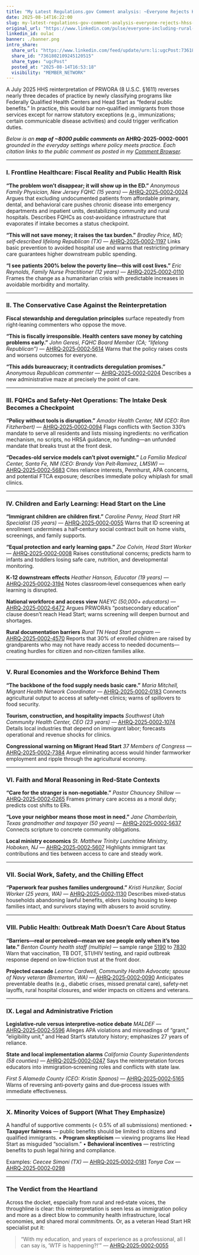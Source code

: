 ```yaml
---
title: "My Latest Regulations.gov Comment analysis: ~Everyone Rejects HHS’s \"Personal Responsibility and Work Opportunity\" Reinterpretation"
date: 2025-08-14T16:22:00
slug: my-latest-regulations-gov-comment-analysis-everyone-rejects-hhss-personal-responsibility-and-work-opportunity-reinterpretation
original_url: "https://www.linkedin.com/pulse/everyone-including-rural-redstate-america-rejects-hhss-mandel-md-oulac"
linkedin_id: oulac
banner: ./banner.png
intro_share:
  share_url: "https://www.linkedin.com/feed/update/urn:li:ugcPost:7361802109245120515"
  share_id: "7361802109245120515"
  share_type: "ugcPost"
  posted_at: "2025-08-14T16:53:18"
  visibility: "MEMBER_NETWORK"
---
```


A July 2025 HHS reinterpretation of PRWORA (8 U.S.C. §1611) reverses nearly three decades of practice by newly classifying programs like Federally Qualified Health Centers and Head Start as “federal public benefits.” In practice, this would bar non‑qualified immigrants from those services except for narrow statutory exceptions (e.g., immunizations; certain communicable disease activities) and could trigger verification duties.

*Below is an* ***map of ~8000 public comments on* AHRQ-2025-0002-0001** *grounded in the everyday settings where policy meets practice. Each citation links to the public comment as posted in my* [*Comment Browser*](https://joshuamandel.com/regulations.gov-comment-browser/AHRQ-2025-0002-0001)*.*

---

### I. Frontline Healthcare: Fiscal Reality and Public Health Risk

**“The problem won’t disappear; it will show up in the ED.”** *Anonymous Family Physician, New Jersey FQHC (15 years)* — [AHRQ‑2025‑0002‑0024](https://joshuamandel.com/regulations.gov-comment-browser/AHRQ-2025-0002-0001/#/comments/AHRQ-2025-0002-0024) Argues that excluding undocumented patients from affordable primary, dental, and behavioral care pushes chronic disease into emergency departments and inpatient units, destabilizing community and rural hospitals. Describes FQHCs as cost‑avoidance infrastructure that evaporates if intake becomes a status checkpoint.

**“This will not save money; it raises the tax burden.”** *Bradley Price, MD; self‑described lifelong Republican (TX)* — [AHRQ‑2025‑0002‑1197](https://joshuamandel.com/regulations.gov-comment-browser/AHRQ-2025-0002-0001/#/comments/AHRQ-2025-0002-1197) Links basic prevention to avoided hospital use and warns that restricting primary care guarantees higher downstream public spending.

**“I see patients 200% below the poverty line—this will cost lives.”** *Eric Reynolds, Family Nurse Practitioner (12 years)* — [AHRQ‑2025‑0002‑0110](https://joshuamandel.com/regulations.gov-comment-browser/AHRQ-2025-0002-0001/#/comments/AHRQ-2025-0002-0110) Frames the change as a humanitarian crisis with predictable increases in avoidable morbidity and mortality.

---

### II. The Conservative Case Against the Reinterpretation

**Fiscal stewardship and deregulation principles** surface repeatedly from right‑leaning commenters who oppose the move.

**“This is fiscally irresponsible. Health centers save money by catching problems early.”** *John Geresi, FQHC Board Member (CA; “lifelong Republican”)* — [AHRQ‑2025‑0002‑5614](https://joshuamandel.com/regulations.gov-comment-browser/AHRQ-2025-0002-0001/#/comments/AHRQ-2025-0002-5614) Warns that the policy raises costs and worsens outcomes for everyone.

**“This adds bureaucracy; it contradicts deregulation promises.”** *Anonymous Republican commenter* — [AHRQ‑2025‑0002‑0204](https://joshuamandel.com/regulations.gov-comment-browser/AHRQ-2025-0002-0001/#/comments/AHRQ-2025-0002-0204) Describes a new administrative maze at precisely the point of care.

---

### III. FQHCs and Safety‑Net Operations: The Intake Desk Becomes a Checkpoint

**“Policy without tools is disruption.”** *Amador Health Center, NM (CEO: Ron Fitzherbert)* — [AHRQ‑2025‑0002‑0094](https://joshuamandel.com/regulations.gov-comment-browser/AHRQ-2025-0002-0001/#/comments/AHRQ-2025-0002-0094) Flags conflicts with Section 330’s mandate to serve all residents and lists missing ingredients: no verification mechanism, no scripts, no HRSA guidance, no funding—an unfunded mandate that breaks trust at the front desk.

**“Decades‑old service models can’t pivot overnight.”** *La Familia Medical Center, Santa Fe, NM (CEO: Brandy Van Pelt‑Ramirez, LMSW)* — [AHRQ‑2025‑0002‑5683](https://joshuamandel.com/regulations.gov-comment-browser/AHRQ-2025-0002-0001/#/comments/AHRQ-2025-0002-5683) Cites reliance interests, Pennhurst, APA concerns, and potential FTCA exposure; describes immediate policy whiplash for small clinics.

---

### IV. Children and Early Learning: Head Start on the Line

**“Immigrant children are children first.”** *Caroline Penny, Head Start HR Specialist (35 years)* — [AHRQ‑2025‑0002‑0055](https://joshuamandel.com/regulations.gov-comment-browser/AHRQ-2025-0002-0001/#/comments/AHRQ-2025-0002-0055) Warns that ID screening at enrollment undermines a half‑century social contract built on home visits, screenings, and family supports.

**“Equal protection and early learning gaps.”** *Zoe Colvin, Head Start Worker* — [AHRQ‑2025‑0002‑0008](https://joshuamandel.com/regulations.gov-comment-browser/AHRQ-2025-0002-0001/#/comments/AHRQ-2025-0002-0008) Raises constitutional concerns; predicts harm to infants and toddlers losing safe care, nutrition, and developmental monitoring.

**K‑12 downstream effects** *Heather Hanson, Educator (19 years)* — [AHRQ‑2025‑0002‑3194](https://joshuamandel.com/regulations.gov-comment-browser/AHRQ-2025-0002-0001/#/comments/AHRQ-2025-0002-3194) Notes classroom‑level consequences when early learning is disrupted.

**National workforce and access view** *NAEYC (50,000+ educators)* — [AHRQ‑2025‑0002‑6472](https://joshuamandel.com/regulations.gov-comment-browser/AHRQ-2025-0002-0001/#/comments/AHRQ-2025-0002-6472) Argues PRWORA’s “postsecondary education” clause doesn’t reach Head Start; warns screening will deepen burnout and shortages.

**Rural documentation barriers** *Rural TN Head Start program* — [AHRQ‑2025‑0002‑4570](https://joshuamandel.com/regulations.gov-comment-browser/AHRQ-2025-0002-0001/#/comments/AHRQ-2025-0002-4570) Reports that 30% of enrolled children are raised by grandparents who may not have ready access to needed documents—creating hurdles for citizen and non‑citizen families alike.

---

### V. Rural Economies and the Workforce Behind Them

**“The backbone of the food supply needs basic care.”** *Maria Mitchell, Migrant Health Network Coordinator* — [AHRQ‑2025‑0002‑0183](https://joshuamandel.com/regulations.gov-comment-browser/AHRQ-2025-0002-0001/#/comments/AHRQ-2025-0002-0183) Connects agricultural output to access at safety‑net clinics; warns of spillovers to food security.

**Tourism, construction, and hospitality impacts** *Southwest Utah Community Health Center, CEO (23 years)* — [AHRQ‑2025‑0002‑1074](https://joshuamandel.com/regulations.gov-comment-browser/AHRQ-2025-0002-0001/#/comments/AHRQ-2025-0002-1074) Details local industries that depend on immigrant labor; forecasts operational and revenue shocks for clinics.

**Congressional warning on Migrant Head Start** *37 Members of Congress* — [AHRQ‑2025‑0002‑7384](https://joshuamandel.com/regulations.gov-comment-browser/AHRQ-2025-0002-0001/#/comments/AHRQ-2025-0002-7384) Argue eliminating access would hinder farmworker employment and ripple through the agricultural economy.

---

### VI. Faith and Moral Reasoning in Red‑State Contexts

**“Care for the stranger is non‑negotiable.”** *Pastor Chauncey Shillow* — [AHRQ‑2025‑0002‑0265](https://joshuamandel.com/regulations.gov-comment-browser/AHRQ-2025-0002-0001/#/comments/AHRQ-2025-0002-0265) Frames primary care access as a moral duty; predicts cost shifts to ERs.

**“Love your neighbor means those most in need.”** *Jane Chamberlain, Texas grandmother and taxpayer (50 years)* — [AHRQ‑2025‑0002‑5637](https://joshuamandel.com/regulations.gov-comment-browser/AHRQ-2025-0002-0001/#/comments/AHRQ-2025-0002-5637) Connects scripture to concrete community obligations.

**Local ministry economics** *St. Matthew Trinity Lunchtime Ministry, Hoboken, NJ* — [AHRQ‑2025‑0002‑5607](https://joshuamandel.com/regulations.gov-comment-browser/AHRQ-2025-0002-0001/#/comments/AHRQ-2025-0002-5607) Highlights immigrant tax contributions and ties between access to care and steady work.

---

### VII. Social Work, Safety, and the Chilling Effect

**“Paperwork fear pushes families underground.”** *Kristi Hunziker, Social Worker (25 years, WA)* — [AHRQ‑2025‑0002‑1130](https://joshuamandel.com/regulations.gov-comment-browser/AHRQ-2025-0002-0001/#/comments/AHRQ-2025-0002-1130) Describes mixed‑status households abandoning lawful benefits, elders losing housing to keep families intact, and survivors staying with abusers to avoid scrutiny.

---

### VIII. Public Health: Outbreak Math Doesn’t Care About Status

**“Barriers—real or perceived—mean we see people only when it’s too late.”** *Benton County health staff (multiple)* — sample range [5190](https://joshuamandel.com/regulations.gov-comment-browser/AHRQ-2025-0002-0001/#/comments/AHRQ-2025-0002-5190) to [7830](https://joshuamandel.com/regulations.gov-comment-browser/AHRQ-2025-0002-0001/#/comments/AHRQ-2025-0002-7830) Warn that vaccination, TB DOT, STI/HIV testing, and rapid outbreak response depend on low‑friction trust at the front door.

**Projected cascade** *Leanne Cardwell, Community Health Advocate; spouse of Navy veteran (Bremerton, WA)* — [AHRQ‑2025‑0002‑0090](https://joshuamandel.com/regulations.gov-comment-browser/AHRQ-2025-0002-0001/#/comments/AHRQ-2025-0002-0090) Anticipates preventable deaths (e.g., diabetic crises, missed prenatal care), safety‑net layoffs, rural hospital closures, and wider impacts on citizens and veterans.

---

### IX. Legal and Administrative Friction

**Legislative‑rule versus interpretive‑notice debate** *MALDEF* — [AHRQ‑2025‑0002‑5596](https://joshuamandel.com/regulations.gov-comment-browser/AHRQ-2025-0002-0001/#/comments/AHRQ-2025-0002-5596) Alleges APA violations and misreadings of “grant,” “eligibility unit,” and Head Start’s statutory history; emphasizes 27 years of reliance.

**State and local implementation alarms** *California County Superintendents (58 counties)* — [AHRQ‑2025‑0002‑0247](https://joshuamandel.com/regulations.gov-comment-browser/AHRQ-2025-0002-0001/#/comments/AHRQ-2025-0002-0247) Says the reinterpretation forces educators into immigration‑screening roles and conflicts with state law.

*First 5 Alameda County (CEO: Kristin Spanos)* — [AHRQ‑2025‑0002‑5165](https://joshuamandel.com/regulations.gov-comment-browser/AHRQ-2025-0002-0001/#/comments/AHRQ-2025-0002-5165) Warns of reversing anti‑poverty gains and due‑process issues with immediate effectiveness.

---

### X. Minority Voices of Support (What They Emphasize)

A handful of supportive comments (< 0.5% of all submissions) mentioned: • **Taxpayer fairness** — public benefits should be limited to citizens and qualified immigrants. • **Program skepticism** — viewing programs like Head Start as misguided “socialism.” • **Behavioral incentives** — restricting benefits to push legal hiring and compliance.

Examples: *Ceecee Simoni (TX)* — [AHRQ‑2025‑0002‑0181](https://joshuamandel.com/regulations.gov-comment-browser/AHRQ-2025-0002-0001/#/comments/AHRQ-2025-0002-0181) *Tonya Cox* — [AHRQ‑2025‑0002‑0298](https://joshuamandel.com/regulations.gov-comment-browser/AHRQ-2025-0002-0001/#/comments/AHRQ-2025-0002-0298)

---

### The Verdict from the Heartland

Across the docket, especially from rural and red‑state voices, the throughline is clear: this reinterpretation is seen less as immigration policy and more as a direct blow to community health infrastructure, local economies, and shared moral commitments. Or, as a veteran Head Start HR specialist put it:

> “With my education, and years of experience as a professional, all I can say is, ‘WTF is happening?!’” — [AHRQ‑2025‑0002‑0055](https://joshuamandel.com/regulations.gov-comment-browser/AHRQ-2025-0002-0001/#/comments/AHRQ-2025-0002-0055)